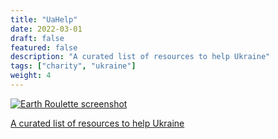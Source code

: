 ```yaml
---
title: "UaHelp"
date: 2022-03-01
draft: false
featured: false
description: "A curated list of resources to help Ukraine"
tags: ["charity", "ukraine"]
weight: 4
---
```


<a href="https://www.uahelp.me" target="_blank"><img class="Sirv" data-src="https://cdn.earthroulette.com/varyvoda/uahelp.png" src="https://cdn.earthroulette.com/varyvoda/uahelp.png?q=10" alt="Earth Roulette screenshot"></a>

[A curated list of resources to help Ukraine](https://www.uahelp.me)

<script src="https://scripts.sirv.com/sirvjs/v3/sirv.js?modules=lazyimage"></script>

